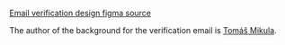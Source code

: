 [Email verification design figma source](https://www.figma.com/file/Cg3BWNKCFbDtkMxKqcLEfo/UPOL-DISCORD?node-id=2%3A2)

The author of the background for the verification email is [Tomáš Mikula](https://github.com/mikulatomas).
